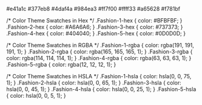 #e41a1c
#377eb8
#4daf4a
#984ea3
#ff7f00
#ffff33
#a65628
#f781bf

/* Color Theme Swatches in Hex */
.Fashion-1-hex { color: #BFBFBF; }
.Fashion-2-hex { color: #A6A6A6; }
.Fashion-3-hex { color: #737373; }
.Fashion-4-hex { color: #404040; }
.Fashion-5-hex { color: #0D0D0D; }

/* Color Theme Swatches in RGBA */
.Fashion-1-rgba { color: rgba(191, 191, 191, 1); }
.Fashion-2-rgba { color: rgba(165, 165, 165, 1); }
.Fashion-3-rgba { color: rgba(114, 114, 114, 1); }
.Fashion-4-rgba { color: rgba(63, 63, 63, 1); }
.Fashion-5-rgba { color: rgba(12, 12, 12, 1); }

/* Color Theme Swatches in HSLA */
.Fashion-1-hsla { color: hsla(0, 0, 75, 1); }
.Fashion-2-hsla { color: hsla(0, 0, 65, 1); }
.Fashion-3-hsla { color: hsla(0, 0, 45, 1); }
.Fashion-4-hsla { color: hsla(0, 0, 25, 1); }
.Fashion-5-hsla { color: hsla(0, 0, 5, 1); }